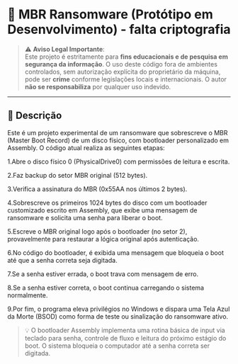 # 🧨 MBR Ransomware (Protótipo em Desenvolvimento) - falta criptografia

> ⚠️ **Aviso Legal Importante**:  
> Este projeto é estritamente para **fins educacionais e de pesquisa em segurança da informação**. O uso deste código fora de ambientes controlados, sem autorização explícita do proprietário da máquina, pode ser **crime** conforme legislações locais e internacionais. O autor **não se responsabiliza** por qualquer uso indevido.

---

## 📌 Descrição

Este é um projeto experimental de um ransomware que sobrescreve o MBR (Master Boot Record) de um disco físico, com bootloader personalizado em Assembly.
O código atual realiza as seguintes etapas:

1.Abre o disco físico 0 (PhysicalDrive0) com permissões de leitura e escrita.

2.Faz backup do setor MBR original (512 bytes).

3.Verifica a assinatura do MBR (0x55AA nos últimos 2 bytes).

4.Sobrescreve os primeiros 1024 bytes do disco com um bootloader customizado escrito em Assembly, que exibe uma mensagem de ransomware e solicita uma senha para liberar o boot.

5.Escreve o MBR original logo após o bootloader (no setor 2), provavelmente para restaurar a lógica original após autenticação.

6.No código do bootloader, é exibida uma mensagem que bloqueia o boot até que a senha correta seja digitada.

7.Se a senha estiver errada, o boot trava com mensagem de erro.

8.Se a senha estiver correta, o boot continua carregando o sistema normalmente.

9.Por fim, o programa eleva privilégios no Windows e dispara uma Tela Azul da Morte (BSOD) como forma de teste ou sinalização do ransomware ativo.

> 💡 O bootloader Assembly implementa uma rotina básica de input via teclado para senha, controle de fluxo e leitura do próximo estágio do boot. O sistema bloqueia o computador até a senha correta ser digitada.



